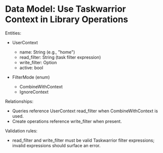 # Data Model: Use Taskwarrior Context in Library Operations

Entities:
- UserContext
  - name: String (e.g., "home")
  - read_filter: String (task filter expression)
  - write_filter: Option<String>
  - active: bool

- FilterMode (enum)
  - CombineWithContext
  - IgnoreContext

Relationships:
- Queries reference UserContext read_filter when CombineWithContext is used.
- Create operations reference write_filter when present.

Validation rules:
- read_filter and write_filter must be valid Taskwarrior filter expressions; invalid expressions should surface an error.
